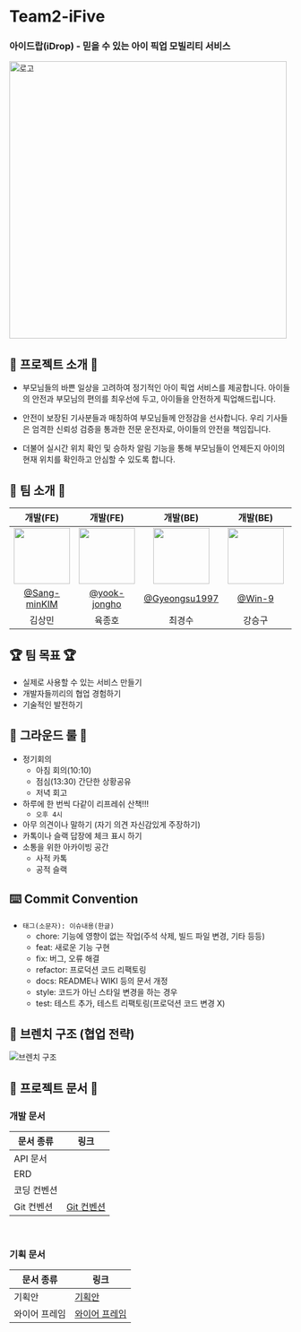 # Team2-iFive
### 아이드랍(iDrop) - 믿을 수 있는 아이 픽업 모빌리티 서비스
<img width="495" alt="로고" src="https://github.com/softeerbootcamp-3rd/Team2-iFive/assets/39684697/b7561593-a4a6-4130-84ff-826161ee78c1">

## 🐥 프로젝트 소개 🚗
- 부모님들의 바쁜 일상을 고려하여 정기적인 아이 픽업 서비스를 제공합니다. 아이들의 안전과 부모님의 편의를 최우선에 두고, 아이들을 안전하게 픽업해드립니다.

- 안전이 보장된 기사분들과 매칭하여 부모님들께 안정감을 선사합니다. 우리 기사들은 엄격한 신뢰성 검증을 통과한 전문 운전자로, 아이들의 안전을 책임집니다.

- 더불어 실시간 위치 확인 및 승하차 알림 기능을 통해 부모님들이 언제든지 아이의 현재 위치를 확인하고 안심할 수 있도록 합니다.

## 🙌 팀 소개 🙌

|                                개발(FE)                              |                                개발(FE)                                |                              개발(BE)                               |                             개발(BE)                                |                              개발(BE)                              |
| :-----------------------------------------------------------------: | :-------------------------------------------------------------------: | :----------------------------------------------------------------: | :---------------------------------------------------------------: | :----------------------------------------------------------------: |
| <img src="https://github.com/Sang-minKIM.png" width="100" height="100"> | <img src="https://github.com/yook-jongho.png" width="100" height="100"> | <img src="https://github.com/Gyeongsu1997.png" width="100" height="100"> | <img src="https://github.com/Win-9.png" width="100" height="100">     | <img src="https://github.com/eekrwl.png" width="100" height="100"> |
|               [@Sang-minKIM](https://github.com/Sang-minKIM)            |              [@yook-jongho](https://github.com/yook-jongho)     |                [@Gyeongsu1997](https://github.com/Gyeongsu1997)      |                [@Win-9](https://github.com/Win-9)                 |                [@eekrwl](https://github.com/eekrwl)                |              
|                               김상민                                  |                                육종호                                 |                               최경수                                  |                              강승구                                 |                               안채완                               |                               


## 🏆️ 팀 목표 🏆️
- 실제로 사용할 수 있는 서비스 만들기
- 개발자들끼리의 협업 경험하기
- 기술적인 발전하기

## 📜 그라운드 룰 📜
- 정기회의
    - 아침 회의(10:10)
    - 점심(13:30) 간단한 상황공유
    - 저녁 회고
- 하루에 한 번씩 다같이 리프레쉬 산책!!!
    - `오후 4시`
- 아무 의견이나 말하기 (자기 의견 자신감있게 주장하기)
- 카톡이나 슬랙 답장에 체크 표시 하기
- 소통을 위한 아카이빙 공간
    - 사적 카톡
    - 공적 슬랙
      
## ⌨️ Commit Convention
- `태그(소문자): 이슈내용(한글)`
    - chore: 기능에 영향이 없는 작업(주석 삭제, 빌드 파일 변경, 기타 등등)
    - feat: 새로운 기능 구현
    - fix: 버그, 오류 해결
    - refactor: 프로덕션 코드 리팩토링
    - docs: README나 WIKI 등의 문서 개정
    - style: 코드가 아닌 스타일 변경을 하는 경우
    - test: 테스트 추가, 테스트 리팩토링(프로덕션 코드 변경 X)

## 🔀 브렌치 구조 (협업 전략)
![브렌치 구조](https://github.com/softeerbootcamp-3rd/Team2-iFive/assets/39684697/7b76adcf-e68b-4566-a20d-2a76e3c8537a)

## 📃 프로젝트 문서 📃

### 개발 문서

| 문서 종류          | 링크                                                                               |
| ------------------ | ---------------------------------------------------------------------------------- |
| API 문서           |  |
| ERD                |  |
| 코딩 컨벤션        |  |
| Git 컨벤션        | [Git 컨벤션]()        |

<br/>

### 기획 문서

| 문서 종류     | 링크                                                                                                                                                                                                                           |
| ------------- | ------------------------------------------------------------------------------------------------------------------------------------------------------------------------------------------------------------------------------ |
| 기획안     | [기획안]()|
| 와이어 프레임 | [와이어 프레임]() |

<br/><br/>
